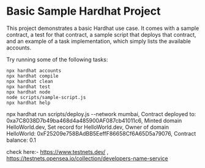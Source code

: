 # Basic Sample Hardhat Project

This project demonstrates a basic Hardhat use case. It comes with a sample contract, a test for that contract, a sample script that deploys that contract, and an example of a task implementation, which simply lists the available accounts.

Try running some of the following tasks:

```shell
npx hardhat accounts
npx hardhat compile
npx hardhat clean
npx hardhat test
npx hardhat node
node scripts/sample-script.js
npx hardhat help
```


npx hardhat run scripts/deploy.js --network mumbai,
Contract deployed to: 0xa7C8038D7b49ba468d4a485900AF087cb41011c6,
Minted domain HelloWorld.dev,
Set record for HelloWorld.dev,
Owner of domain HelloWorld: 0xF25209e758BAdBB5EeffF86658Cf6A65D5a79076,
Contract balance: 0.1


check here:- https://www.testnets.dev/ , https://testnets.opensea.io/collection/developers-name-service
